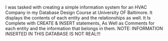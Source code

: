 I was tasked with creating a simple information system for an HVAC Company in my Database Design Course at University OF Baltimore. 
It displays the contents of each entity and the relationships as well. It Is Complete with CREATE & INSERT statements, As Well as
Comments for each entity and the information that belongs in them. NOTE: INFORMATION INSERTED IN THIS DATABASE IS NOT REAL!!!
